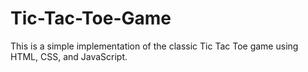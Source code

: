 # Tic-Tac-Toe-Game
This is a simple implementation of the classic Tic Tac Toe game using HTML, CSS, and JavaScript. 
